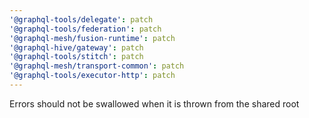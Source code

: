 ```yaml
---
'@graphql-tools/delegate': patch
'@graphql-tools/federation': patch
'@graphql-mesh/fusion-runtime': patch
'@graphql-hive/gateway': patch
'@graphql-tools/stitch': patch
'@graphql-mesh/transport-common': patch
'@graphql-tools/executor-http': patch
---
```


Errors should not be swallowed when it is thrown from the shared root
